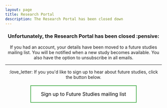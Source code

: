 ```yaml
---
layout: page
title: Research Portal
description: The Research Portal has been closed down
---
```

<html>
<head>
<style>
.button {
  border: none;
  color: white;
  padding: 16px 32px;
  text-align: center;
  text-decoration: none;
  display: inline-block;
  font-size: 16px;
  margin: 4px 2px;
  transition-duration: 0.4s;
  cursor: pointer;
}
.button1 {
  background-color: white; 
  color: black; 
  border: 2px solid #4CAF50;
}
.button1:hover {
  background-color: #4CAF50;
  color: white;
}
</style>
  </head>
<h3 style="text-align: center;">Unfortunately, the Research Portal has been closed :pensive:</h3>
<p style="text-align: center;">If you had an account, your details have been moved to a future studies mailing list. You will be notified when a new study becomes available. You also have the option to unsubscribe in all emails.</p>
<hr />
<p style="text-align: center;">:love_letter: If you you'd like to sign up to hear about future studies, click the button below.</p>
<div style="text-align: center;"><a class="button button1" href="https://link.bradleykennedy.co.uk/results" target="_blank" rel="noopener">Sign up to Future Studies mailing list</a></div>
</html>
